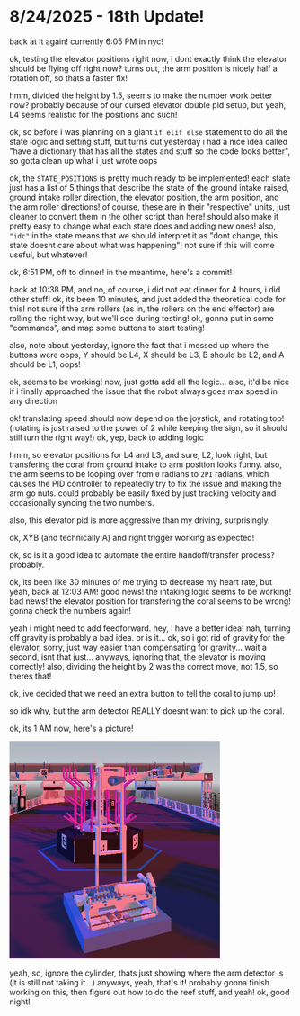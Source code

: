 # 8/24/2025 - 18th Update!

back at it again! currently 6:05 PM in nyc!

ok, testing the elevator positions right now, i dont exactly think the elevator should be flying off right now? turns out, the arm position is nicely half a rotation off, so thats a faster fix!

hmm, divided the height by 1.5, seems to make the number work better now? probably because of our cursed elevator double pid setup, but yeah, L4 seems realistic for the positions and such!

ok, so before i was planning on a giant `if elif else` statement to do all the state logic and setting stuff, but turns out yesterday i had a nice idea called "have a dictionary that has all the states and stuff so the code looks better", so gotta clean up what i just wrote oops

ok, the `STATE_POSITIONS` is pretty much ready to be implemented! each state just has a list of 5 things that describe the state of the ground intake raised, ground intake roller direction, the elevator position, the arm position, and the arm roller directions! of course, these are in their "respective" units, just cleaner to convert them in the other script than here! should also make it pretty easy to change what each state does and adding new ones! also, `"idc"` in the state means that we should interpret it as "dont change, this state doesnt care about what was happening"! not sure if this will come useful, but whatever!

ok, 6:51 PM, off to dinner! in the meantime, here's a commit!

back at 10:38 PM, and no, of course, i did not eat dinner for 4 hours, i did other stuff! ok, its been 10 minutes, and just added the theoretical code for this! not sure if the arm rollers (as in, the rollers on the end effector) are rolling the right way, but we'll see during testing! ok, gonna put in some "commands", and map some buttons to start testing!

also, note about yesterday, ignore the fact that i messed up where the buttons were oops, Y should be L4, X should be L3, B should be L2, and A should be L1, oops!

ok, seems to be working! now, just gotta add all the logic... also, it'd be nice if i finally approached the issue that the robot always goes max speed in any direction

ok! translating speed should now depend on the joystick, and rotating too! (rotating is just raised to the power of 2 while keeping the sign, so it should still turn the right way!) ok, yep, back to adding logic

hmm, so elevator positions for L4 and L3, and sure, L2, look right, but transfering the coral from ground intake to arm position looks funny. also, the arm seems to be looping over from `0` radians to `2PI` radians, which causes the PID controller to repeatedly try to fix the issue and making the arm go nuts. could probably be easily fixed by just tracking velocity and occasionally syncing the two numbers.

also, this elevator pid is more aggressive than my driving, surprisingly.

ok, XYB (and technically A) and right trigger working as expected!

ok, so is it a good idea to automate the entire handoff/transfer process? probably.

ok, its been like 30 minutes of me trying to decrease my heart rate, but yeah, back at 12:03 AM! good news! the intaking logic seems to be working! bad news! the elevator position for transfering the coral seems to be wrong! gonna check the numbers again!

yeah i might need to add feedforward. hey, i have a better idea! nah, turning off gravity is probably a bad idea. or is it... ok, so i got rid of gravity for the elevator, sorry, just way easier than compensating for gravity... wait a second, isnt that just... anyways, ignoring that, the elevator is moving correctly! also, dividing the height by 2 was the correct move, not 1.5, so theres that!

ok, ive decided that we need an extra button to tell the coral to jump up!

so idk why, but the arm detector REALLY doesnt want to pick up the coral.

ok, its 1 AM now, here's a picture!

![yay](</updatelogs/images/202508/08242025 - 1.png>)

yeah, so, ignore the cylinder, thats just showing where the arm detector is (it is still not taking it...) anyways, yeah, that's it! probably gonna finish working on this, then figure out how to do the reef stuff, and yeah! ok, good night!